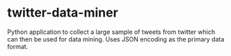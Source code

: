 twitter-data-miner
==================

Python application to collect a large sample of tweets from twitter which can then be used for data mining. Uses JSON encoding as the primary data format.